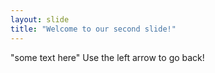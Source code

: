 ```yaml
---
layout: slide
title: "Welcome to our second slide!"
---
```

"some text here"
Use the left arrow to go back!
